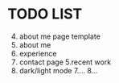 # TODO LIST



 4. about me page template
   1. about me 
   2. experience
   4. contact page
 5.recent work
 6. dark/light mode
7....
8...
